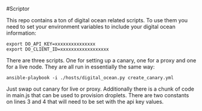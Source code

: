 #Scriptor

This repo contains a ton of digital ocean related scripts.  To use them you need to set your environment variables to include your digital ocean information:

    export DO_API_KEY=xxxxxxxxxxxxxxx
    export DO_CLIENT_ID=xxxxxxxxxxxxxxxxxx

There are three scripts.  One for setting up a canary, one for a proxy and one for a live node.  They are all run in essentially the same way:

	ansible-playbook -i ./hosts/digital_ocean.py create_canary.yml

Just swap out canary for live or proxy.  Additionally there is a chunk of code in main.js that can be used to provision droplets.  There are two constants on lines 3 and 4 that will need to be set with the api key values.
